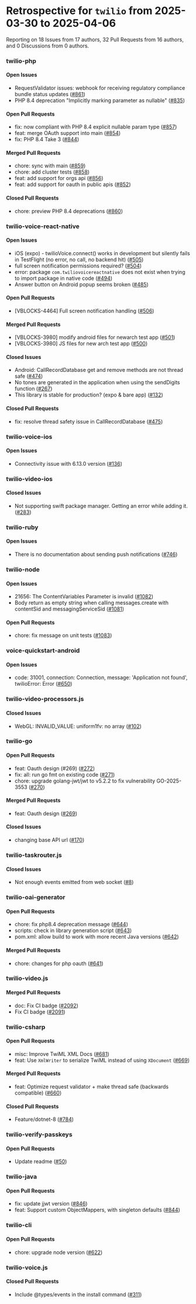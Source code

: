 # Retrospective for `twilio` from 2025-03-30 to 2025-04-06

Reporting on 18 Issues from 17 authors, 32 Pull Requests from 16 authors, and 0 Discussions from 0 authors.


### twilio-php

#### Open Issues

- RequestValidator issues:  webhook for receiving regulatory compliance bundle status updates ([#861](https://github.com/twilio/twilio-php/issues/861))
- PHP 8.4 deprecation "Implicitly marking parameter as nullable" ([#835](https://github.com/twilio/twilio-php/issues/835))

#### Open Pull Requests

- fix:  now compliant with PHP 8.4 explicit nullable param type ([#857](https://github.com/twilio/twilio-php/pull/857))
- feat: merge OAuth support into main ([#854](https://github.com/twilio/twilio-php/pull/854))
- fix: PHP 8.4 Take 3 ([#844](https://github.com/twilio/twilio-php/pull/844))

#### Merged Pull Requests

- chore: sync with main ([#859](https://github.com/twilio/twilio-php/pull/859))
- chore: add cluster tests ([#858](https://github.com/twilio/twilio-php/pull/858))
- feat: add support for orgs api ([#856](https://github.com/twilio/twilio-php/pull/856))
- feat: add support for oauth in public apis ([#852](https://github.com/twilio/twilio-php/pull/852))

#### Closed Pull Requests

- chore: preview PHP 8.4 deprecations ([#860](https://github.com/twilio/twilio-php/pull/860))

### twilio-voice-react-native

#### Open Issues

- iOS (expo) - twilioVoice.connect() works in development but silently fails in TestFlight (no error, no call, no backend hit) ([#505](https://github.com/twilio/twilio-voice-react-native/issues/505))
- full screen notification permissions required? ([#504](https://github.com/twilio/twilio-voice-react-native/issues/504))
- error: package `com.twiliovoicereactnative` does not exist when trying to import package in native code ([#494](https://github.com/twilio/twilio-voice-react-native/issues/494))
- Answer button on Android popup seems broken ([#485](https://github.com/twilio/twilio-voice-react-native/issues/485))

#### Open Pull Requests

- [VBLOCKS-4464] Full screen notification handling ([#506](https://github.com/twilio/twilio-voice-react-native/pull/506))

#### Merged Pull Requests

- [VBLOCKS-3980] modify android files for newarch test app ([#501](https://github.com/twilio/twilio-voice-react-native/pull/501))
- [VBLOCKS-3980] JS files for new arch test app ([#500](https://github.com/twilio/twilio-voice-react-native/pull/500))

#### Closed Issues

- Android: CallRecordDatabase get and remove methods are not thread safe ([#474](https://github.com/twilio/twilio-voice-react-native/issues/474))
- No tones are generated in the application when using the sendDigits function ([#267](https://github.com/twilio/twilio-voice-react-native/issues/267))
- This library is stable for production? (expo & bare app) ([#132](https://github.com/twilio/twilio-voice-react-native/issues/132))

#### Closed Pull Requests

- fix: resolve thread safety issue in CallRecordDatabase ([#475](https://github.com/twilio/twilio-voice-react-native/pull/475))

### twilio-voice-ios

#### Open Issues

- Connectivity issue with 6.13.0 version ([#136](https://github.com/twilio/twilio-voice-ios/issues/136))

### twilio-video-ios

#### Closed Issues

- Not supporting swift package manager. Getting an error while adding it. ([#283](https://github.com/twilio/twilio-video-ios/issues/283))

### twilio-ruby

#### Open Issues

- There is no documentation about sending push notifications ([#746](https://github.com/twilio/twilio-ruby/issues/746))

### twilio-node

#### Open Issues

- 21656: The ContentVariables Parameter is invalid ([#1082](https://github.com/twilio/twilio-node/issues/1082))
- Body return as empty string when calling messages.create with contentSid and messagingServiceSid ([#1081](https://github.com/twilio/twilio-node/issues/1081))

#### Open Pull Requests

- chore: fix message on unit tests ([#1083](https://github.com/twilio/twilio-node/pull/1083))

### voice-quickstart-android

#### Open Issues

- code: 31001, connection: Connection, message: 'Application not found', twilioError: Error ([#650](https://github.com/twilio/voice-quickstart-android/issues/650))

### twilio-video-processors.js

#### Closed Issues

- WebGL: INVALID_VALUE: uniform1fv: no array ([#102](https://github.com/twilio/twilio-video-processors.js/issues/102))

### twilio-go

#### Open Pull Requests

- feat: Oauth design (#269) ([#272](https://github.com/twilio/twilio-go/pull/272))
- fix: all: run go fmt on existing code ([#271](https://github.com/twilio/twilio-go/pull/271))
- chore: upgrade golang-jwt/jwt to v5.2.2 to fix vulnerability GO-2025-3553 ([#270](https://github.com/twilio/twilio-go/pull/270))

#### Merged Pull Requests

- feat: Oauth design ([#269](https://github.com/twilio/twilio-go/pull/269))

#### Closed Issues

- changing base API url ([#170](https://github.com/twilio/twilio-go/issues/170))

### twilio-taskrouter.js

#### Closed Issues

- Not enough events emitted from web socket  ([#8](https://github.com/twilio/twilio-taskrouter.js/issues/8))

### twilio-oai-generator

#### Open Pull Requests

- chore: fix php8.4 deprecation message ([#644](https://github.com/twilio/twilio-oai-generator/pull/644))
- scripts: check in library generation script ([#643](https://github.com/twilio/twilio-oai-generator/pull/643))
- pom.xml: allow build to work with more recent Java versions ([#642](https://github.com/twilio/twilio-oai-generator/pull/642))

#### Merged Pull Requests

- chore: changes for php oauth ([#641](https://github.com/twilio/twilio-oai-generator/pull/641))

### twilio-video.js

#### Merged Pull Requests

- doc: Fix CI badge ([#2092](https://github.com/twilio/twilio-video.js/pull/2092))
- Fix CI badge ([#2091](https://github.com/twilio/twilio-video.js/pull/2091))

### twilio-csharp

#### Open Pull Requests

- misc: Improve TwiML XML Docs ([#681](https://github.com/twilio/twilio-csharp/pull/681))
- feat: Use `XmlWriter` to serialize TwiML instead of using `XDocument` ([#669](https://github.com/twilio/twilio-csharp/pull/669))

#### Merged Pull Requests

- feat: Optimize request validator + make thread safe (backwards compatible) ([#660](https://github.com/twilio/twilio-csharp/pull/660))

#### Closed Pull Requests

- Feature/dotnet-8 ([#784](https://github.com/twilio/twilio-csharp/pull/784))

### twilio-verify-passkeys

#### Open Pull Requests

- Update readme ([#50](https://github.com/twilio/twilio-verify-passkeys/pull/50))

### twilio-java

#### Open Pull Requests

- fix: update jjwt version ([#846](https://github.com/twilio/twilio-java/pull/846))
- feat: Support custom ObjectMappers, with singleton defaults ([#844](https://github.com/twilio/twilio-java/pull/844))

### twilio-cli

#### Open Pull Requests

- chore: upgrade node version ([#622](https://github.com/twilio/twilio-cli/pull/622))

### twilio-voice.js

#### Closed Pull Requests

- Include @types/events in the install command ([#311](https://github.com/twilio/twilio-voice.js/pull/311))